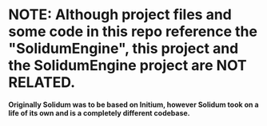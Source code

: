 # NOTE: Although project files and some code in this repo reference the "SolidumEngine", this project and the SolidumEngine project are NOT RELATED.

**Originally Solidum was to be based on Initium, however Solidum took on a life of its own and is a completely different codebase.**

